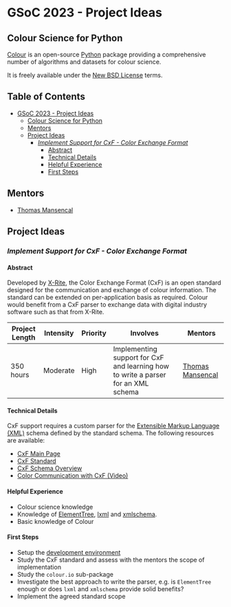 # GSoC 2023 - Project Ideas

## Colour Science for Python

[Colour](https://github.com/colour-science/colour) is an open-source [Python](https://www.python.org/) package providing a comprehensive number of
algorithms and datasets for colour science.

It is freely available under the [New BSD License](https://opensource.org/licenses/BSD-3-Clause) terms.

## Table of Contents <!-- omit in toc -->

- [GSoC 2023 - Project Ideas](#gsoc-2023---project-ideas)
  - [Colour Science for Python](#colour-science-for-python)
  - [Mentors](#mentors)
  - [Project Ideas](#project-ideas)
    - [*Implement Support for CxF - Color Exchange Format*](#implement-support-for-cxf---color-exchange-format)
      - [Abstract](#abstract)
      - [Technical Details](#technical-details)
      - [Helpful Experience](#helpful-experience)
      - [First Steps](#first-steps)

## Mentors

- [Thomas Mansencal](https://github.com/KelSolaar)

## Project Ideas

### *Implement Support for CxF - Color Exchange Format*

#### Abstract

Developed by [X-Rite](https://www.xrite.com), the Color Exchange Format (CxF)
is an open standard designed for the communication and exchange of colour
information. The standard can be extended on per-application basis as required.
Colour would benefit from a CxF parser to exchange data with digital industry
software such as that from X-Rite.

| **Project Length** | **Intensity** | **Priority** | **Involves**                                                                      | **Mentors**                                      |
|--------------------|---------------|--------------|-----------------------------------------------------------------------------------|--------------------------------------------------|
|          350 hours | Moderate      | High         | Implementing support for CxF and learning how to write a parser for an XML schema | [Thomas Mansencal](https://github.com/KelSolaar) |

#### Technical Details

CxF support requires a custom parser for the
[Extensible Markup Language (XML)](https://en.wikipedia.org/wiki/XML) schema
defined by the standard schema. The following resources are available:

- [CxF Main Page](https://www.xrite.com/categories/digital-color-standards/color-exchange-format-cxf)
- [CxF Standard](https://www.xrite.com/-/media/xrite/files/literature/misc/c/cxf_standard_en.pdf)
- [CxF Schema Overview](https://www.xrite.com/-/media/xrite/files/literature/misc/c/cxf3_schema_overview_en.pdf)
- [Color Communication with CxF (Video)](https://vimeo.com/138970501)

#### Helpful Experience

- Colour science knowledge
- Knowledge of [ElementTree](https://docs.python.org/3/library/xml.etree.elementtree.html), [lxml](https://lxml.de) and [xmlschema](https://xmlschema.readthedocs.io).
- Basic knowledge of Colour

#### First Steps

- Setup the [development environment](https://www.colour-science.org/contributing/#contributing-code)
- Study the CxF standard and assess with the mentors the scope of implementation
- Study the `colour.io` sub-package
- Investigate the best approach to write the parser, e.g. is `ElementTree` enough or does `lxml` and `xmlschema` provide solid benefits?
- Implement the agreed standard scope
  
